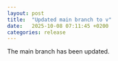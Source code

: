 ```yaml
---
layout: post
title:  "Updated main branch to v"
date:   2025-10-08 07:11:45 +0200
categories: release
---
```


The main branch has been updated.
